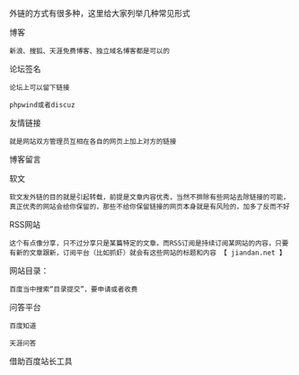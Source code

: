 外链的方式有很多种，这里给大家列举几种常见形式

博客

	新浪、搜狐、天涯免费博客、独立域名博客都是可以的

论坛签名

	论坛上可以留下链接

	phpwind或者discuz

友情链接

	就是网站双方管理员互相在各自的网页上加上对方的链接

博客留言

软文

	软文发外链的目的就是引起转载，前提是文章内容优秀，当然不排除有些网站去除链接的可能，真正优秀的网站会给你保留的，那些不给你保留链接的网页本身就是有风险的，加多了反而不好

RSS网站

	这个有点像分享，只不过分享只是某篇特定的文章，而RSS订阅是持续订阅某网站的内容，只要有新的文章跟新，订阅平台（比如抓虾）就会有这些网站的标题和内容 【 jiandan.net 】

网站目录：

	百度当中搜索“目录提交”，要申请或者收费

问答平台

	百度知道

	天涯问答

借助百度站长工具

